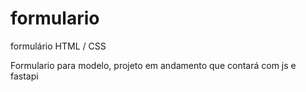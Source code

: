 # formulario
formulário HTML / CSS


Formulario para modelo, projeto em andamento que contará com js e fastapi
